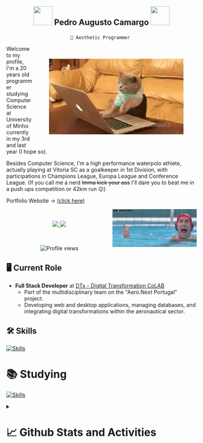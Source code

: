 <h2 align="center">
    <img src="https://github.com/seanprashad/slackmoji/blob/master/emoji/parrots/parrot-brazil.gif" height="50" width="50">
    Pedro Augusto Camargo 
    <img src="https://github.com/seanprashad/slackmoji/blob/master/emoji/parrots/parrot-portugal.gif" height="50" width="50">
</h2>
<p align="center"><code align="center">📌 Aesthetic Programmer </code></p>
<p>
    <img style="padding: 35px;" align="right" height="200" src="https://github.com/pedroacamargo/pedroacamargo/blob/main/assets/catprogramming.gif">
    <img align="right" height ="250" width="10"src="https://camo.githubusercontent.com/9485eb85e98b5b6ccec8e16dc28a278283ad020fdd8fde03c22fe2be6539816b/68747470733a2f2f6173736574732e6a756d7073656c6c65722e636f6d2f73746f72652f696e636f6d706c657465706f727472616974732f7468656d65732f3130313636362f6f7074696f6e732f323936333634322f53454d2532304e4144412e706e673f31353233373431303030">
    Welcome to my profile, I'm a 20 years old programmer studying Computer Science at University of Minho currently in my 3rd and last year (I hope so).
    </p> 
    
Besides Computer Science, I'm a high performance waterpolo athlete, actually playing at Vitoria SC as a goalkeeper in 1st Division, with participations in Champions League, Europa League and Conference League. (If you call me a nerd ~~Imma kick your ass~~ I'll dare you to beat me in a push ups competition or 42km run 😉)

<p> Portfolio Website -> <a href="https://camargo-dev.vercel.app">(click here)</a> </p>
<img align="right" height="100" src="https://github.com/pedroacamargo/pedroacamargo/blob/main/assets/waterpolo.gif">
<br>

<p align="center">
    
  <a href="https://www.instagram.com/pedroa_camargo/">
    <img src="https://skillicons.dev/icons?i=instagram" />
  </a>
    
  <a href="https://twitter.com/pedroaugennes/">
    <img src="https://skillicons.dev/icons?i=twitter" />
  </a>
</p>
<br>
    
<p align="center">
    <img src="https://komarev.com/ghpvc/?username=pedroacamargo&color=191b1e" alt="Profile views" />
</p>


## 🖥️ Current Role

- **Full Stack Developer** at [DTx - Digital Transformation CoLAB](https://dtx-colab.pt/)
  - Part of the multidisciplinary team on the "Aero.Next Portugal" project.
  - Developing web and desktop applications, managing databases, and integrating digital transformations within the aeronautical sector.

## 🛠 Skills

[![Skills](https://skillicons.dev/icons?i=html,css,js,ts,haskell,c,cpp,py,nestjs,react,bootstrap,tailwind,sass,styledcomponents,nextjs,prisma,bash,redux,firebase,git,github,linux)](https://skillicons.dev)

<h1><strong>📚 Studying</strong></h1>

[![Skills](https://skillicons.dev/icons?i=flutter,dart,cs)](https://skillicons.dev)



<details>
    <summary><h1>📈 Github Stats and Activities</h1></summary>
    <p align="center">
        <img height='195px' src="https://github-readme-stats.vercel.app/api?username=pedroacamargo&show_icons=true=anuraghazra&show_icons=true&theme=aura" alt="evander stats"/>
        <img height='195px' src="https://github-readme-stats.vercel.app/api/top-langs/?username=pedroacamargo&layout=compact&theme=aura" alt="evander stats"/>
        <img src="https://github-readme-streak-stats.herokuapp.com/?user={pedroacamargo}&theme={tokyonight}">
    </p>
    <p align="center"><a href="https://tryhackme.com/p/Pedroca"><img src="https://tryhackme-badges.s3.amazonaws.com/Pedroca.png" alt="TryHackMe"></a></p>
</details>

